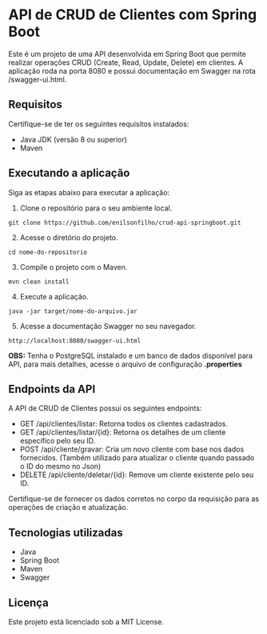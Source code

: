 # API de CRUD de Clientes com Spring Boot

Este é um projeto de uma API desenvolvida em Spring Boot que permite realizar operações CRUD (Create, Read, Update, Delete) em clientes. A aplicação roda na porta 8080 e possui documentação em Swagger na rota /swagger-ui.html.

## Requisitos

Certifique-se de ter os seguintes requisitos instalados:

- Java JDK (versão 8 ou superior)
- Maven

## Executando a aplicação

Siga as etapas abaixo para executar a aplicação:

1. Clone o repositório para o seu ambiente local.

```
git clone https://github.com/enilsonfilho/crud-api-springboot.git
```

2. Acesse o diretório do projeto.

```
cd nome-do-repositorio
```

3. Compile o projeto com o Maven.

```
mvn clean install
```

4. Execute a aplicação.

```
java -jar target/nome-do-arquivo.jar
```

5. Acesse a documentação Swagger no seu navegador.

```
http://localhost:8080/swagger-ui.html
```

**OBS:** Tenha o PostgreSQL instalado e um banco de dados disponível para API, para mais detalhes, acesse o arquivo de configuração **.properties**

## Endpoints da API

A API de CRUD de Clientes possui os seguintes endpoints:

- GET /api/clientes/listar: Retorna todos os clientes cadastrados.
- GET /api/clientes/listar/{id}: Retorna os detalhes de um cliente específico pelo seu ID.
- POST /api/cliente/gravar: Cria um novo cliente com base nos dados fornecidos. (Também utilizado para atualizar o cliente quando passado o ID do mesmo no Json)
- DELETE /api/cliente/deletar/{id}: Remove um cliente existente pelo seu ID.

Certifique-se de fornecer os dados corretos no corpo da requisição para as operações de criação e atualização.

## Tecnologias utilizadas

- Java
- Spring Boot
- Maven
- Swagger

## Licença

Este projeto está licenciado sob a MIT License.
